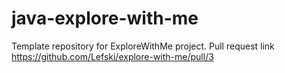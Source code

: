 # java-explore-with-me
Template repository for ExploreWithMe project.
Pull request link https://github.com/Lefski/explore-with-me/pull/3